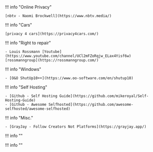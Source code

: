 !!! info "Online Privacy"

    [nbtv - Naomi Brockwell](https://www.nbtv.media/)

!!! info "Cars"
    
    [privacy 4 cars](https://privacy4cars.com/)


!!! info "Right to repair"

    - Louis Rossmann [Youtube](https://www.youtube.com/channel/UCl2mFZoRqjw_ELax4Yisf6w) [rossmanngroup](https://rossmanngroup.com/)
        


!!! info "Windows"

    - [O&O ShutUp10++](https://www.oo-software.com/en/shutup10)


!!! info "Self Hosting"

    - [Github - Self Hosting Guide](https://github.com/mikeroyal/Self-Hosting-Guide)
    - [Github - Awesome Selfhosted](https://github.com/awesome-selfhosted/awesome-selfhosted)



!!! info "Misc."

    - [GrayJay - Follow Creators Not Platforms](https://grayjay.app/)

!!! info ""



!!! info ""


